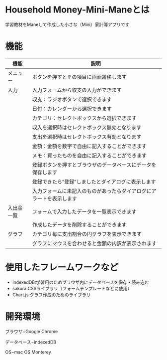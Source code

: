 # Household Money-Mini-Maneとは
学習教材をManeして作成した小さな（Mini）家計簿アプリです

# 機能
|機能|説明|
|----|----|
|メニュー|ボタンを押すとその項目に画面遷移します|
|入力|入力フォームから収支の入力ができます|
||収支：ラジオボタンで選択できます|
||日付：カレンダーから選択できます|
||カテゴリ：セレクトボックスから選択できます|
||収入を選択時はセレクトボックス無効となります|
||支出を選択時はセレクトボックス有効となります|
||金額：金額を数字で自由に記入することができます|
||メモ：買ったものを自由に記入することができます|
||登録ボタンを押すとブラウザのデータベースにデータを保存します|
||登録できたら”登録”しましたとダイアログに表示します|
||入力フォームに未記入のものがあったらダイアログにアラートを表示します|
|入出金一覧|フォームで入力したデータを一覧表示できます|
||作成したデータを削除することができます|
|グラフ| カテゴリ毎に支出割合の円グラフを表示できます|
||グラフにマウスを合わせると金額の内訳が表示されます|

# 使用したフレームワークなど
- indexedDB:学習用のためブラウザ内にデータベースを保存・読み込む
- sakura:CSSライブラリ（フォームテンプレートなどに使用）
- Chart.js:グラフ作成のためのライブラリ

# 開発環境
ブラウザ−Google Chrome

データベース−indexedDB

OS−mac OS Monterey
